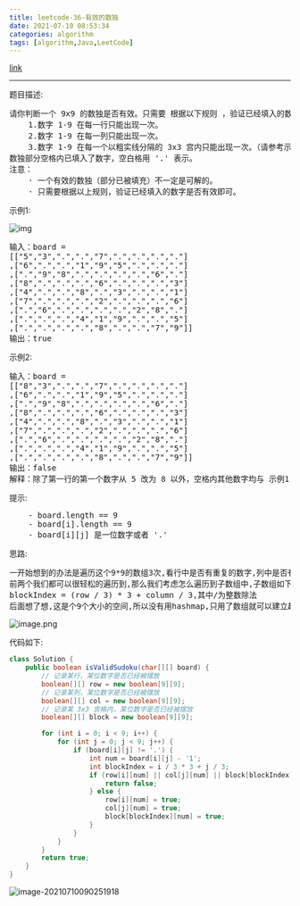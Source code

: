 ```yaml
---
title: leetcode-36-有效的数独
date: 2021-07-10 08:53:34
categories: algorithm
tags: [algorithm,Java,LeetCode]
---
```


[link](https://leetcode-cn.com/problems/valid-sudoku/submissions/)

<hr/>

题目描述:

<pre>
请你判断一个 9x9 的数独是否有效。只需要 根据以下规则 ，验证已经填入的数字是否有效即可。
	1.数字 1-9 在每一行只能出现一次。
	2.数字 1-9 在每一列只能出现一次。
	3.数字 1-9 在每一个以粗实线分隔的 3x3 宫内只能出现一次。（请参考示例图）
数独部分空格内已填入了数字，空白格用 '.' 表示。
注意：
	· 一个有效的数独（部分已被填充）不一定是可解的。
	· 只需要根据以上规则，验证已经填入的数字是否有效即可。
</pre>

示例1:

![img](https://gitee.com/cao_ziqiang/img/raw/master/20210710085544.png)

<pre>
输入：board = 
[["5","3",".",".","7",".",".",".","."]
,["6",".",".","1","9","5",".",".","."]
,[".","9","8",".",".",".",".","6","."]
,["8",".",".",".","6",".",".",".","3"]
,["4",".",".","8",".","3",".",".","1"]
,["7",".",".",".","2",".",".",".","6"]
,[".","6",".",".",".",".","2","8","."]
,[".",".",".","4","1","9",".",".","5"]
,[".",".",".",".","8",".",".","7","9"]]
输出：true
</pre>

示例2:

<pre>
输入：board = 
[["8","3",".",".","7",".",".",".","."]
,["6",".",".","1","9","5",".",".","."]
,[".","9","8",".",".",".",".","6","."]
,["8",".",".",".","6",".",".",".","3"]
,["4",".",".","8",".","3",".",".","1"]
,["7",".",".",".","2",".",".",".","6"]
,[".","6",".",".",".",".","2","8","."]
,[".",".",".","4","1","9",".",".","5"]
,[".",".",".",".","8",".",".","7","9"]]
输出：false
解释：除了第一行的第一个数字从 5 改为 8 以外，空格内其他数字均与 示例1 相同。 但由于位于左上角的 3x3 宫内有两个 8 存在, 因此这个数独是无效的。
</pre>

提示:

<pre>
	- board.length == 9
	- board[i].length == 9
	- board[i][j] 是一位数字或者 '.'
</pre>

思路:

<pre>
一开始想到的办法是遍历这个9*9的数组3次,看行中是否有重复的数字,列中是否有相同的数字,3x3数组中是否有相同的数字
前两个我们都可以很轻松的遍历到,那么我们考虑怎么遍历到子数组中,子数组如下图所示
blockIndex = (row / 3) * 3 + column / 3,其中/为整数除法
后面想了想,这是个9个大小的空间,所以没有用hashmap,只用了数组就可以建立起value-count的映射关系
</pre>




![image.png](https://gitee.com/cao_ziqiang/img/raw/master/20210710085937.png)

代码如下:

```java
class Solution {
    public boolean isValidSudoku(char[][] board) {
        // 记录某行，某位数字是否已经被摆放
        boolean[][] row = new boolean[9][9];
        // 记录某列，某位数字是否已经被摆放
        boolean[][] col = new boolean[9][9];
        // 记录某 3x3 宫格内，某位数字是否已经被摆放
        boolean[][] block = new boolean[9][9];

        for (int i = 0; i < 9; i++) {
            for (int j = 0; j < 9; j++) {
                if (board[i][j] != '.') {
                    int num = board[i][j] - '1';
                    int blockIndex = i / 3 * 3 + j / 3;
                    if (row[i][num] || col[j][num] || block[blockIndex][num]) {
                        return false;
                    } else {
                        row[i][num] = true;
                        col[j][num] = true;
                        block[blockIndex][num] = true;
                    }
                }
            }
        }
        return true;
    }
}
```

![image-20210710090251918](https://gitee.com/cao_ziqiang/img/raw/master/20210710090252.png)

